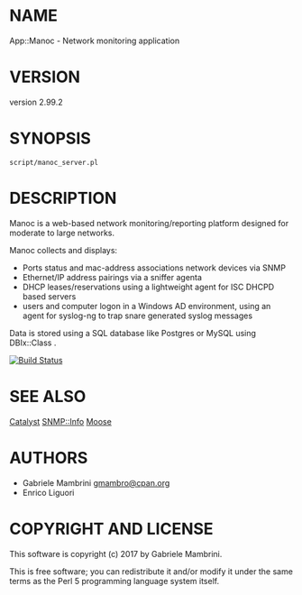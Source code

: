 # NAME

App::Manoc - Network monitoring application

# VERSION

version 2.99.2

# SYNOPSIS

    script/manoc_server.pl

# DESCRIPTION

Manoc is a web-based network monitoring/reporting platform designed for moderate to large networks.

Manoc collects and displays:

- Ports status and mac-address associations network devices via SNMP
- Ethernet/IP address pairings via a sniffer agenta
- DHCP leases/reservations using a lightweight agent for ISC DHCPD
based servers
- users and computer logon in a Windows AD environment, using an
agent for syslog-ng to trap snare generated syslog messages

Data is stored using a SQL database like Postgres or MySQL using DBIx::Class .

[![Build Status](https://travis-ci.org/ManocLabs/manoc.svg?branch=master)](https://travis-ci.org/ManocLabs/manoc)

# SEE ALSO

[Catalyst](https://metacpan.org/pod/Catalyst) [SNMP::Info](https://metacpan.org/pod/SNMP::Info) [Moose](https://metacpan.org/pod/Moose)

# AUTHORS

- Gabriele Mambrini <gmambro@cpan.org>
- Enrico Liguori

# COPYRIGHT AND LICENSE

This software is copyright (c) 2017 by Gabriele Mambrini.

This is free software; you can redistribute it and/or modify it under
the same terms as the Perl 5 programming language system itself.
